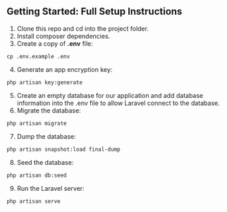 ## Getting Started: Full Setup Instructions
1. Clone this repo and cd into the project folder.
2. Install composer dependencies.
3. Create a copy of **.env** file:
```
cp .env.example .env
```
4. Generate an app encryption key:
```
php artisan key:generate
```
5. Create an empty database for our application and add database information into the .env file to allow Laravel connect to the database.
6. Migrate the database:
```
php artisan migrate
```
7. Dump the database:
```
php artisan snapshot:load final-dump
```
8. Seed the database:
```
php artisan db:seed
```
9. Run the Laravel server:
```
php artisan serve
```
